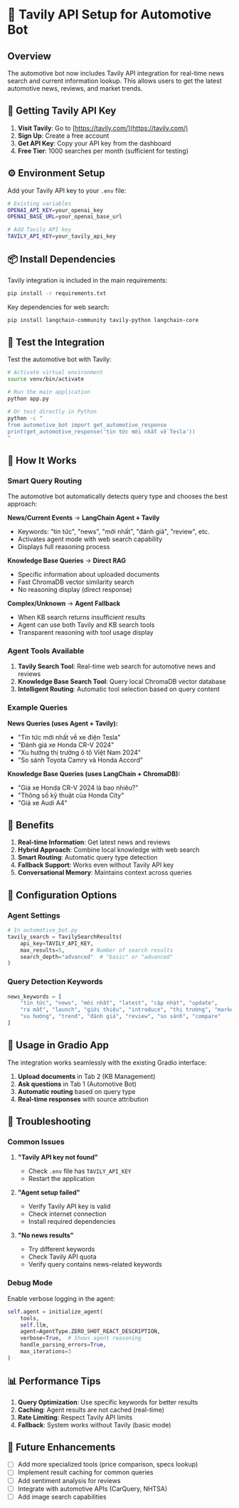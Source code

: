 # 🚗 Tavily API Setup for Automotive Bot

## Overview
The automotive bot now includes Tavily API integration for real-time news search and current information lookup. This allows users to get the latest automotive news, reviews, and market trends.

## 🔑 Getting Tavily API Key

1. **Visit Tavily**: Go to [https://tavily.com/](https://tavily.com/)
2. **Sign Up**: Create a free account
3. **Get API Key**: Copy your API key from the dashboard
4. **Free Tier**: 1000 searches per month (sufficient for testing)

## ⚙️ Environment Setup

Add your Tavily API key to your `.env` file:

```bash
# Existing variables
OPENAI_API_KEY=your_openai_key
OPENAI_BASE_URL=your_openai_base_url

# Add Tavily API key
TAVILY_API_KEY=your_tavily_api_key
```

## 📦 Install Dependencies

Tavily integration is included in the main requirements:

```bash
pip install -r requirements.txt
```

Key dependencies for web search:
```bash
pip install langchain-community tavily-python langchain-core
```

## 🧪 Test the Integration

Test the automotive bot with Tavily:

```bash
# Activate virtual environment
source venv/bin/activate

# Run the main application
python app.py

# Or test directly in Python
python -c "
from automotive_bot import get_automotive_response
print(get_automotive_response('tin tức mới nhất về Tesla'))
"
```

## 🔄 How It Works

### Smart Query Routing
The automotive bot automatically detects query type and chooses the best approach:

**News/Current Events** → **LangChain Agent + Tavily**
- Keywords: "tin tức", "news", "mới nhất", "đánh giá", "review", etc.
- Activates agent mode with web search capability
- Displays full reasoning process

**Knowledge Base Queries** → **Direct RAG**
- Specific information about uploaded documents
- Fast ChromaDB vector similarity search
- No reasoning display (direct response)

**Complex/Unknown** → **Agent Fallback**
- When KB search returns insufficient results
- Agent can use both Tavily and KB search tools
- Transparent reasoning with tool usage display

### Agent Tools Available
1. **Tavily Search Tool**: Real-time web search for automotive news and reviews
2. **Knowledge Base Search Tool**: Query local ChromaDB vector database
3. **Intelligent Routing**: Automatic tool selection based on query content

### Example Queries

**News Queries (uses Agent + Tavily):**
- "Tin tức mới nhất về xe điện Tesla"
- "Đánh giá xe Honda CR-V 2024"
- "Xu hướng thị trường ô tô Việt Nam 2024"
- "So sánh Toyota Camry và Honda Accord"

**Knowledge Base Queries (uses LangChain + ChromaDB):**
- "Giá xe Honda CR-V 2024 là bao nhiêu?"
- "Thông số kỹ thuật của Honda City"
- "Giá xe Audi A4"

## 🎯 Benefits

1. **Real-time Information**: Get latest news and reviews
2. **Hybrid Approach**: Combine local knowledge with web search
3. **Smart Routing**: Automatic query type detection
4. **Fallback Support**: Works even without Tavily API key
5. **Conversational Memory**: Maintains context across queries

## 🔧 Configuration Options

### Agent Settings
```python
# In automotive_bot.py
tavily_search = TavilySearchResults(
    api_key=TAVILY_API_KEY,
    max_results=5,        # Number of search results
    search_depth="advanced"  # "basic" or "advanced"
)
```

### Query Detection Keywords
```python
news_keywords = [
    "tin tức", "news", "mới nhất", "latest", "cập nhật", "update",
    "ra mắt", "launch", "giới thiệu", "introduce", "thị trường", "market",
    "xu hướng", "trend", "đánh giá", "review", "so sánh", "compare"
]
```

## 🚀 Usage in Gradio App

The integration works seamlessly with the existing Gradio interface:

1. **Upload documents** in Tab 2 (KB Management)
2. **Ask questions** in Tab 1 (Automotive Bot)
3. **Automatic routing** based on query type
4. **Real-time responses** with source attribution

## 🐛 Troubleshooting

### Common Issues

1. **"Tavily API key not found"**
   - Check `.env` file has `TAVILY_API_KEY`
   - Restart the application

2. **"Agent setup failed"**
   - Verify Tavily API key is valid
   - Check internet connection
   - Install required dependencies

3. **"No news results"**
   - Try different keywords
   - Check Tavily API quota
   - Verify query contains news-related keywords

### Debug Mode
Enable verbose logging in the agent:
```python
self.agent = initialize_agent(
    tools,
    self.llm,
    agent=AgentType.ZERO_SHOT_REACT_DESCRIPTION,
    verbose=True,  # Shows agent reasoning
    handle_parsing_errors=True,
    max_iterations=3
)
```

## 📊 Performance Tips

1. **Query Optimization**: Use specific keywords for better results
2. **Caching**: Agent results are not cached (real-time)
3. **Rate Limiting**: Respect Tavily API limits
4. **Fallback**: System works without Tavily (basic mode)

## 🔮 Future Enhancements

- [ ] Add more specialized tools (price comparison, specs lookup)
- [ ] Implement result caching for common queries
- [ ] Add sentiment analysis for reviews
- [ ] Integrate with automotive APIs (CarQuery, NHTSA)
- [ ] Add image search capabilities 